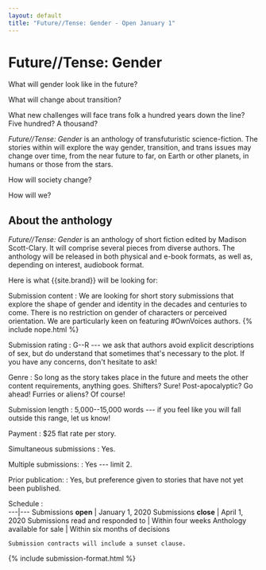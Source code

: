 ```yaml
---
layout: default
title: "Future//Tense: Gender - Open January 1"
---
```


# Future//Tense: Gender

What will gender look like in the future?

What will change about transition?

What new challenges will face trans folk a hundred years down the line? Five hundred? A thousand?

*Future//Tense: Gender* is an anthology of transfuturistic science-fiction. The stories within will explore the way gender, transition, and trans issues may change over time, from the near future to far, on Earth or other planets, in humans or those from the stars.

How will society change?

How will we?

## About the anthology

*Future//Tense: Gender* is an anthology of short fiction edited by Madison Scott-Clary. It will comprise several pieces from diverse authors. The anthology will be released in both physical and e-book formats, as well as, depending on interest, audiobook format.

Here is what {{site.brand}} will be looking for:

Submission content
:   We are looking for short story submissions that explore the shape of gender and identity in the decades and centuries to come. There is no restriction on gender of characters or perceived orientation. We are particularly keen on featuring #OwnVoices authors.
    {% include nope.html %}

Submission rating
:   G--R --- we ask that authors avoid explicit descriptions of sex, but do understand that sometimes that's necessary to the plot. If you have any concerns, don't hesitate to ask!

Genre
:   So long as the story takes place in the future and meets the other content requirements, anything goes. Shifters? Sure! Post-apocalyptic? Go ahead! Furries or aliens? Of course!

Submission length
:   5,000--15,000 words --- if you feel like you will fall outside this range, let us know!

Payment
:   $25 flat rate per story.

Simultaneous submissions
:   Yes.

Multiple submissions:
:   Yes --- limit 2.

Prior publication:
:   Yes, but preference given to stories that have not yet been published.

Schedule
:  
    ---|---
    Submissions **open** | January 1, 2020
    Submissions **close** | April 1, 2020
    Submissions read and responded to | Within four weeks
    Anthology available for sale | Within six months of decisions

    Submission contracts will include a sunset clause.

{% include submission-format.html %}
